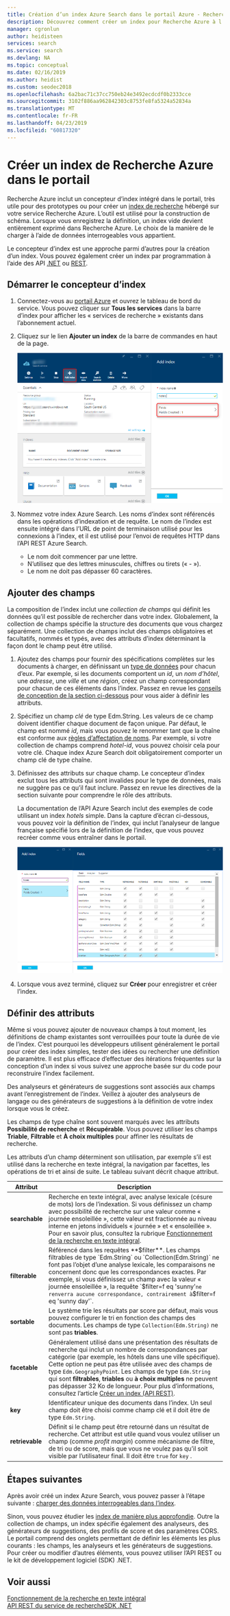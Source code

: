 ```yaml
---
title: Création d’un index Azure Search dans le portail Azure - Recherche Azure
description: Découvrez comment créer un index pour Recherche Azure à l’aide des concepteurs d’index intégrés du portail.
manager: cgronlun
author: heidisteen
services: search
ms.service: search
ms.devlang: NA
ms.topic: conceptual
ms.date: 02/16/2019
ms.author: heidist
ms.custom: seodec2018
ms.openlocfilehash: 6a2bac71c37cc750eb24e3492ecdcdf0b2333cce
ms.sourcegitcommit: 3102f886aa962842303c8753fe8fa5324a52834a
ms.translationtype: MT
ms.contentlocale: fr-FR
ms.lasthandoff: 04/23/2019
ms.locfileid: "60817320"
---
```

# <a name="create-an-azure-search-index-in-the-portal"></a>Créer un index de Recherche Azure dans le portail

Recherche Azure inclut un concepteur d’index intégré dans le portail, très utile pour des prototypes ou pour créer un [index de recherche](search-what-is-an-index.md) hébergé sur votre service Recherche Azure. L’outil est utilisé pour la construction de schéma. Lorsque vous enregistrez la définition, un index vide devient entièrement exprimé dans Recherche Azure. Le choix de la manière de le charger à l’aide de données interrogeables vous appartient.

Le concepteur d’index est une approche parmi d’autres pour la création d’un index. Vous pouvez également créer un index par programmation à l’aide des API [.NET](search-create-index-dotnet.md) ou [REST](search-create-index-rest-api.md).

## <a name="start-index-designer"></a>Démarrer le concepteur d’index

1. Connectez-vous au [portail Azure](https://portal.azure.com) et ouvrez le tableau de bord du service. Vous pouvez cliquer sur **Tous les services** dans la barre d’index pour afficher les « services de recherche » existants dans l’abonnement actuel. 

2. Cliquez sur le lien **Ajouter un index** de la barre de commandes en haut de la page.

   ![Lien Ajouter un index dans la barre de commandes](media/search-create-index-portal/add-index.png "Lien Ajouter un index dans la barre de commandes")

3. Nommez votre index Azure Search. Les noms d’index sont référencés dans les opérations d’indexation et de requête. Le nom de l’index est ensuite intégré dans l’URL de point de terminaison utilisé pour les connexions à l’index, et il est utilisé pour l’envoi de requêtes HTTP dans l’API REST Azure Search.

   * Le nom doit commencer par une lettre.
   * N’utilisez que des lettres minuscules, chiffres ou tirets (« - »).
   * Le nom ne doit pas dépasser 60 caractères.

## <a name="add-fields"></a>Ajouter des champs

La composition de l’index inclut une *collection de champs* qui définit les données qu’il est possible de rechercher dans votre index. Globalement, la collection de champs spécifie la structure des documents que vous chargez séparément. Une collection de champs inclut des champs obligatoires et facultatifs, nommés et typés, avec des attributs d’index déterminant la façon dont le champ peut être utilisé.

1. Ajoutez des champs pour fournir des spécifications complètes sur les documents à charger, en définissant un [type de données](https://docs.microsoft.com/rest/api/searchservice/supported-data-types) pour chacun d’eux. Par exemple, si les documents comportent un *id*, un *nom d’hôtel*, une *adresse*, une *ville* et une *région*, créez un champ correspondant pour chacun de ces éléments dans l’index. Passez en revue les [conseils de conception de la section ci-dessous](#design) pour vous aider à définir les attributs.

2. Spécifiez un champ *clé* de type Edm.String. Les valeurs de ce champ doivent identifier chaque document de façon unique. Par défaut, le champ est nommé *id*, mais vous pouvez le renommer tant que la chaîne est conforme aux [règles d’affectation de noms](https://docs.microsoft.com/rest/api/searchservice/Naming-rules). Par exemple, si votre collection de champs comprend *hotel-id*, vous pouvez choisir cela pour votre clé. Chaque index Azure Search doit obligatoirement comporter un champ clé de type chaîne.

3. Définissez des attributs sur chaque champ. Le concepteur d’index exclut tous les attributs qui sont invalides pour le type de données, mais ne suggère pas ce qu’il faut inclure. Passez en revue les directives de la section suivante pour comprendre le rôle des attributs.

    La documentation de l’API Azure Search inclut des exemples de code utilisant un index *hotels* simple. Dans la capture d’écran ci-dessous, vous pouvez voir la définition de l’index, qui inclut l’analyseur de langue française spécifié lors de la définition de l’index, que vous pouvez recréer comme vous entraîner dans le portail.

    ![Index de la démonstration Hotels](media/search-create-index-portal/field-definitions.png "Index de la démonstration Hotels")

4. Lorsque vous avez terminé, cliquez sur **Créer** pour enregistrer et créer l’index.

<a name="design"></a>

## <a name="set-attributes"></a>Définir des attributs

Même si vous pouvez ajouter de nouveaux champs à tout moment, les définitions de champ existantes sont verrouillées pour toute la durée de vie de l’index. C’est pourquoi les développeurs utilisent généralement le portail pour créer des index simples, tester des idées ou rechercher une définition de paramètre. Il est plus efficace d’effectuer des itérations fréquentes sur la conception d’un index si vous suivez une approche basée sur du code pour reconstruire l’index facilement.

Des analyseurs et générateurs de suggestions sont associés aux champs avant l’enregistrement de l’index. Veillez à ajouter des analyseurs de langage ou des générateurs de suggestions à la définition de votre index lorsque vous le créez.

Les champs de type chaîne sont souvent marqués avec les attributs **Possibilité de recherche** et **Récupérable**. Vous pouvez utiliser les champs **Triable**, **Filtrable** et **À choix multiples** pour affiner les résultats de recherche.

Les attributs d’un champ déterminent son utilisation, par exemple s’il est utilisé dans la recherche en texte intégral, la navigation par facettes, les opérations de tri et ainsi de suite. Le tableau suivant décrit chaque attribut.

|Attribut|Description|  
|---------------|-----------------|  
|**searchable**|Recherche en texte intégral, avec analyse lexicale (césure de mots) lors de l’indexation. Si vous définissez un champ avec possibilité de recherche sur une valeur comme « journée ensoleillée », cette valeur est fractionnée au niveau interne en jetons individuels « journée » et « ensoleillée ». Pour en savoir plus, consultez la rubrique [Fonctionnement de la recherche en texte intégral](search-lucene-query-architecture.md).|  
|**filterable**|Référencé dans les requêtes **$filter**. Les champs filtrables de type `Edm.String` ou `Collection(Edm.String)` ne font pas l’objet d’une analyse lexicale, les comparaisons ne concernent donc que les correspondances exactes. Par exemple, si vous définissez un champ avec la valeur « journée ensoleillée », la requête `$filter=f eq 'sunny'` ne renverra aucune correspondance, contrairement à `$filter=f eq 'sunny day'`. |  
|**sortable**|Le système trie les résultats par score par défaut, mais vous pouvez configurer le tri en fonction des champs des documents. Les champs de type `Collection(Edm.String)` ne sont pas **triables**. |  
|**facetable**|Généralement utilisé dans une présentation des résultats de recherche qui inclut un nombre de correspondances par catégorie (par exemple, les hôtels dans une ville spécifique). Cette option ne peut pas être utilisée avec des champs de type `Edm.GeographyPoint`. Les champs de type `Edm.String` qui sont **filtrables**, **triables** ou **à choix multiples** ne peuvent pas dépasser 32 Ko de longueur. Pour plus d’informations, consultez l’article [Créer un index (API REST)](https://docs.microsoft.com/rest/api/searchservice/create-index).|  
|**key**|Identificateur unique des documents dans l’index. Un seul champ doit être choisi comme champ clé et il doit être de type `Edm.String`.|  
|**retrievable**|Définit si le champ peut être retourné dans un résultat de recherche. Cet attribut est utile quand vous voulez utiliser un champ (comme *profit margin*) comme mécanisme de filtre, de tri ou de score, mais que vous ne voulez pas qu’il soit visible par l’utilisateur final. Il doit être `true` for `key` .|  

## <a name="next-steps"></a>Étapes suivantes

Après avoir créé un index Azure Search, vous pouvez passer à l’étape suivante : [charger des données interrogeables dans l’index](search-what-is-data-import.md).

Sinon, vous pouvez étudier les [index de manière plus approfondie](search-what-is-an-index.md). Outre la collection de champs, un index spécifie également des analyseurs, des générateurs de suggestions, des profils de score et des paramètres CORS. Le portail comprend des onglets permettant de définir les éléments les plus courants : les champs, les analyseurs et les générateurs de suggestions. Pour créer ou modifier d’autres éléments, vous pouvez utiliser l’API REST ou le kit de développement logiciel (SDK) .NET.

## <a name="see-also"></a>Voir aussi

 [Fonctionnement de la recherche en texte intégral](search-lucene-query-architecture.md)  
 [API REST du service de recherche](https://docs.microsoft.com/rest/api/searchservice/)[SDK .NET](https://docs.microsoft.com/dotnet/api/overview/azure/search?view=azure-dotnet)

